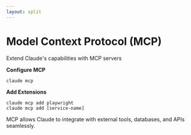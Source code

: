```yaml
---
layout: split
---
```


# Model Context Protocol (MCP)

Extend Claude's capabilities with MCP servers

**Configure MCP**
```
claude mcp
```

**Add Extensions**
```
claude mcp add playwright
claude mcp add [service-name]
```

MCP allows Claude to integrate with external tools, databases, and APIs seamlessly.
